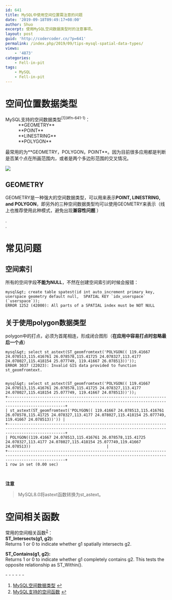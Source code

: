 ```yaml
---
id: 641
title: MySQL中使用空间位置需注意的问题
date: '2019-09-18T09:49:17+08:00'
author: Shuo
excerpt: 使用MySQL空间数据类型时的注意事项。
layout: post
guid: 'http://codercoder.cn/?p=641'
permalink: /index.php/2019/09/tips-mysql-spatial-data-types/
views:
    - '4873'
categories:
    - Fell-in-pit
tags:
    - MySQL
    - Fell-in-pit
---
```


# 空间位置数据类型

<dl><dt>MySQL支持的空间数据类型<sup id="fnref-641-1">[1](#fn-641-1)</sup>：</dt><dd>**GEOMETRY**</dd><dd>**POINT**</dd><dd>**LINESTRING**</dd><dd>**POLYGON**</dd></dl>最常用的为**GEOMETRY，POLYGON，POINT**。因为目前很多应用都是判断是否某个点在所画范围内，或者是两个多边形范围的交叉情况。

[![](http://codercoder.cn/wp-content/uploads/2019/09/2019-09-1822.png)](http://codercoder.cn/wp-content/uploads/2019/09/2019-09-1822.png)

## GEOMETRY

GEOMETRY是一种强大的空间数据类型，可以用来表示**POINT, LINESTRING, and POLYGON**，即另外的三种空间数据类型均可以使用GEOMETRY来表示（线上也推荐使用此种模式，避免出现**兼容性问题** ）

.  
.

# 常见问题

## 空间索引

所有的空间字段**不能为NULL**，不然在创建空间索引的时候会报错：

```
mysql&gt; create table spatest(id int auto_increment primary key, userspace geometry default null,  SPATIAL KEY `idx_userspace` (`userspace`));
ERROR 1252 (42000): All parts of a SPATIAL index must be NOT NULL

```

## 关于使用polygon数据类型

polygon中的打点，必须为首尾相连，形成闭合图形（**在应用中容易打点时忽略最后一个点**）

```
mysql&gt; select st_astext(ST_geomfromtext('POLYGON(( 119.41667 24.078513,115.416761 26.078578,115.41725 24.078327,113.4177 24.078027,115.418154 25.077749, 119.41667 26.078513))')); 
ERROR 3037 (22023): Invalid GIS data provided to function st_geomfromtext.


mysql&gt; select st_astext(ST_geomfromtext('POLYGON(( 119.41667 24.078513,115.416761 26.078578,115.41725 24.078327,113.4177 24.078027,115.418154 25.077749, 119.41667 24.078513))')); 
+---------------------------------------------------------------------------------------------------------------------------------------------------------------------+
| st_astext(ST_geomfromtext('POLYGON(( 119.41667 24.078513,115.416761 26.078578,115.41725 24.078327,113.4177 24.078027,115.418154 25.077749, 119.41667 24.078513))')) |
+---------------------------------------------------------------------------------------------------------------------------------------------------------------------+
| POLYGON((119.41667 24.078513,115.416761 26.078578,115.41725 24.078327,113.4177 24.078027,115.418154 25.077749,119.41667 24.078513))                                 |
+---------------------------------------------------------------------------------------------------------------------------------------------------------------------+
1 row in set (0.00 sec)



```

**注意**

> MySQL8.0将astext函数转换为st\_astext。

# 空间相关函数

常用的空间相关函数<sup id="fnref-641-2">[2](#fn-641-2)</sup>：  
**ST\_Intersects(g1, g2):**  
Returns 1 or 0 to indicate whether g1 spatially intersects g2.

**ST\_Contains(g1, g2):**  
Returns 1 or 0 to indicate whether g1 completely contains g2. This tests the opposite relationship as ST\_Within().

<div class="footnotes" role="doc-endnotes">- - - - - -

1. [MySQL空间数据类型](https://dev.mysql.com/doc/refman/5.6/en/spatial-type-overview.html) [↩︎](#fnref-641-1)
2. [MySQL支持的空间函数](https://dev.mysql.com/doc/refman/5.6/en/spatial-relation-functions-object-shapes.html#function_st-intersects) [↩︎](#fnref-641-2)

</div>